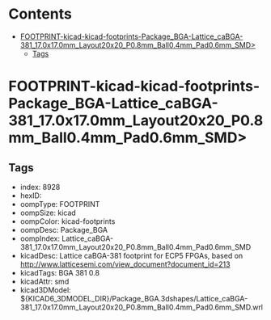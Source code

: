 



Contents
========

* [FOOTPRINT-kicad-kicad-footprints-Package_BGA-Lattice_caBGA-381_17.0x17.0mm_Layout20x20_P0.8mm_Ball0.4mm_Pad0.6mm_SMD>](#footprint-kicad-kicad-footprints-package_bga-lattice_cabga-381_170x170mm_layout20x20_p08mm_ball04mm_pad06mm_smd)
	* [Tags](#tags)

# FOOTPRINT-kicad-kicad-footprints-Package_BGA-Lattice_caBGA-381_17.0x17.0mm_Layout20x20_P0.8mm_Ball0.4mm_Pad0.6mm_SMD>

## Tags

- index: 8928
- hexID: 
- oompType: FOOTPRINT
- oompSize: kicad
- oompColor: kicad-footprints
- oompDesc: Package_BGA
- oompIndex: Lattice_caBGA-381_17.0x17.0mm_Layout20x20_P0.8mm_Ball0.4mm_Pad0.6mm_SMD
- kicadDesc: Lattice caBGA-381 footprint for ECP5 FPGAs, based on http://www.latticesemi.com/view_document?document_id=213
- kicadTags: BGA 381 0.8
- kicadAttr: smd
- kicad3DModel: ${KICAD6_3DMODEL_DIR}/Package_BGA.3dshapes/Lattice_caBGA-381_17.0x17.0mm_Layout20x20_P0.8mm_Ball0.4mm_Pad0.6mm_SMD.wrl
